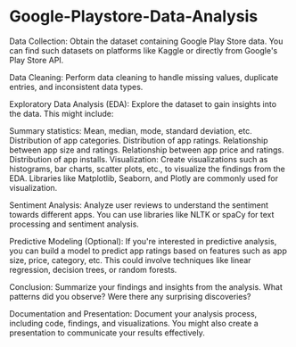 # Google-Playstore-Data-Analysis
Data Collection: Obtain the dataset containing Google Play Store data. You can find such datasets on platforms like Kaggle or directly from Google's Play Store API.

Data Cleaning: Perform data cleaning to handle missing values, duplicate entries, and inconsistent data types.

Exploratory Data Analysis (EDA): Explore the dataset to gain insights into the data. This might include:

Summary statistics: Mean, median, mode, standard deviation, etc.
Distribution of app categories.
Distribution of app ratings.
Relationship between app size and ratings.
Relationship between app price and ratings.
Distribution of app installs.
Visualization: Create visualizations such as histograms, bar charts, scatter plots, etc., to visualize the findings from the EDA. Libraries like Matplotlib, Seaborn, and Plotly are commonly used for visualization.

Sentiment Analysis: Analyze user reviews to understand the sentiment towards different apps. You can use libraries like NLTK or spaCy for text processing and sentiment analysis.

Predictive Modeling (Optional): If you're interested in predictive analysis, you can build a model to predict app ratings based on features such as app size, price, category, etc. This could involve techniques like linear regression, decision trees, or random forests.

Conclusion: Summarize your findings and insights from the analysis. What patterns did you observe? Were there any surprising discoveries?

Documentation and Presentation: Document your analysis process, including code, findings, and visualizations. You might also create a presentation to communicate your results effectively.
